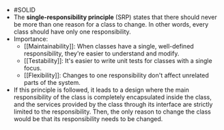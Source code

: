 - #SOLID
- The **single-responsibility principle** (SRP) states that there should never be more than one reason for a class to change. In other words, every class should have only one responsibility.
- Importance:
	- [[Maintainability]]: When classes have a single, well-defined responsibility, they're easier to understand and modify.
	- [[Testability]]: It's easier to write unit tests for classes with a single focus.
	- [[Flexibility]]: Changes to one responsibility don't affect unrelated parts of the system.
- If this principle is followed, it leads to a design where the main responsibility of the class is completely encapsulated inside the class, and the services provided by the class through its interface are strictly limited to the responsibility. Then, the only reason to change the class would be that its responsibility needs to be changed.